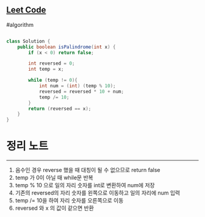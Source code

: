 ## [Leet Code](https://leetcode.com/problems/palindrome-number/)
#algorithm 

```java

class Solution {
    public boolean isPalindrome(int x) {
        if (x < 0) return false;

        int reversed = 0;
        int temp = x;

        while (temp != 0){
            int num = (int) (temp % 10);
            reversed = reversed * 10 + num;
            temp /= 10;
        }
        return (reversed == x);
    }
}

```


# 정리 노트
---

1. 음수인 경우 reverse 했을 때 대칭이 될 수 없으므로 return false
2. temp 가 0이 아닐 때 while문 반복
3. temp % 10 으로 일의 자리 숫자를 int로 변환하여 num에 저장
4. 기존의 reversed의 자리 숫자를 왼쪽으로 이동하고 일의 자리에 num 입력
5. temp /= 10을 하여 자리 숫자를 오른쪽으로 이동
6. reversed 와 x 의 값이 같으면 반환
